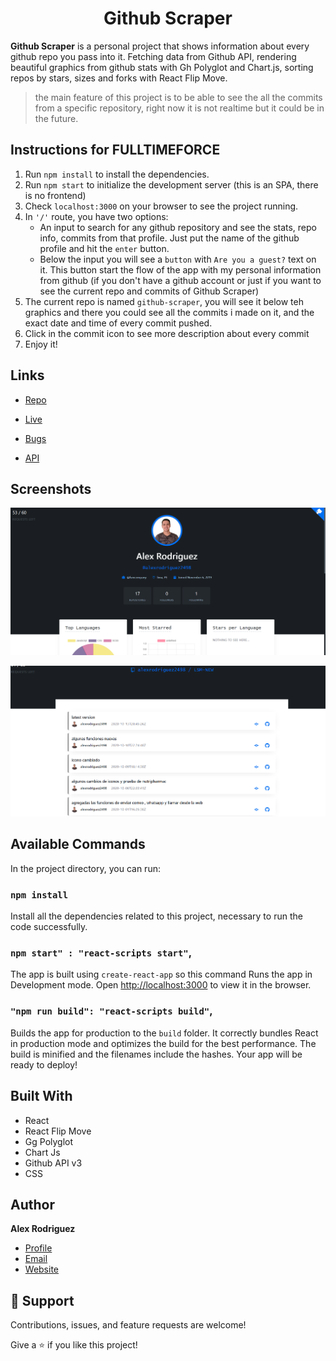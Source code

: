 
<h1 align="center">Github Scraper</h1>

**Github Scraper** is a personal project that shows information about every github repo you pass into it. Fetching data from Github API, rendering beautiful graphics from github stats with  Gh Polyglot and Chart.js, sorting repos by stars, sizes and forks with React Flip Move. 

> the main feature of this project is to be able to see the all the commits from a specific repository, right now it is not realtime but it could be in the future.

## Instructions for FULLTIMEFORCE

1. Run `npm install` to install the dependencies.
2. Run `npm start` to initialize the development server (this is an SPA, there is no frontend)
3. Check `localhost:3000` on your browser to see the project running.
4. In `'/'` route, you have two options:
    -  An input to search for any github repository and see the stats, repo info, commits from that profile. Just put the name of the github profile and hit the `enter` button.
    -  Below the input you will see a `button` with `Are you a guest?` text on it. This button start the flow of the app with my personal information from github (if you don't have a github account or just if you want to see the current repo and commits of Github Scraper)
5. The current repo is named `github-scraper`, you will see it below teh graphics and there you could see all the commits i made on it, and the exact date and time of every commit pushed.    
6. Click in the commit icon to see more description about every commit
7. Enjoy it!

## Links

- [Repo](https://github.com/alexrodriguez2498/github-scraper "<github-scraper> Repo")

- [Live](https://60d8c4437144853a86da140e--github-scraper.netlify.app/ "Live page")

- [Bugs](https://github.com/alexrodriguez2498/github-scraper/issues "Issues Page")

- [API](https://docs.github.com/en/rest "API")

## Screenshots

![Home Page](/src/assets/github-scraper-capture.PNG "Home Page")

![Commit Section](/src/assets/commit-capture.PNG "Commit Section") 

## Available Commands

In the project directory, you can run:

### `npm install`
Install all the dependencies related to this project, necessary to run the code successfully. 

### `npm start" : "react-scripts start"`,

The app is built using `create-react-app` so this command Runs the app in Development mode. Open [http://localhost:3000](http://localhost:3000) to view it in the browser. 

### `"npm run build": "react-scripts build"`,

Builds the app for production to the `build` folder. It correctly bundles React in production mode and optimizes the build for the best performance. The build is minified and the filenames include the hashes. Your app will be ready to deploy!


## Built With

- React
- React Flip Move
- Gg Polyglot
- Chart Js
- Github API v3
- CSS

## Author

**Alex Rodriguez**

- [Profile](https://github.com/alexrodriguez2498 "Alex Rodriguez")
- [Email](mailto:alexcarvajal2404@gmail.com?subject=Hi "Hi!")
- [Website](https://alexrodriguez.dev "Welcome")

## 🤝 Support

Contributions, issues, and feature requests are welcome!

Give a ⭐️ if you like this project!
